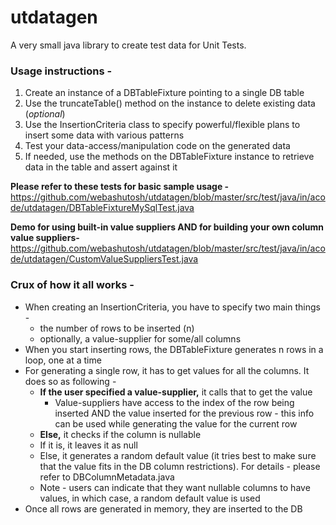 # utdatagen

A very small java library to create test data for Unit Tests.

### Usage instructions -

1) Create an instance of a DBTableFixture pointing to a single DB table
2) Use the truncateTable() method on the instance to delete existing data (*optional*)
3) Use the InsertionCriteria class to specify powerful/flexible plans to insert some data with various patterns
4) Test your data-access/manipulation code on the generated data
5) If needed, use the methods on the DBTableFixture instance to retrieve data in the table and assert against it

**Please refer to these tests for basic sample usage -**  
https://github.com/webashutosh/utdatagen/blob/master/src/test/java/in/acode/utdatagen/DBTableFixtureMySqlTest.java

**Demo for using built-in value suppliers AND for building your own column value suppliers-**
https://github.com/webashutosh/utdatagen/blob/master/src/test/java/in/acode/utdatagen/CustomValueSuppliersTest.java


### Crux of how it all works -
* When creating an InsertionCriteria, you have to specify two main things -
  * the number of rows to be inserted (n)
  * optionally, a value-supplier for some/all columns
* When you start inserting rows, the DBTableFixture generates n rows in a loop, one at a time
* For generating a single row, it has to get values for all the columns. It does so as following -
  * **If the user specified a value-supplier,** it calls that to get the value
    * Value-suppliers have access to the index of the row being inserted AND the value inserted for the previous row - this info can be used while generating the value for the current row
  * **Else,** it checks if the column is nullable 
  * If it is, it leaves it as null
  * Else, it generates a random default value (it tries best to make sure that the value fits in the DB column restrictions). For details - please refer to DBColumnMetadata.java
  * Note - users can indicate that they want nullable columns to have values, in which case, a random default value is used
* Once all rows are generated in memory, they are inserted to the DB
